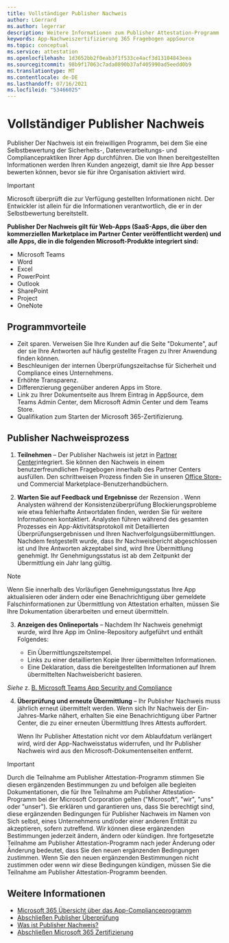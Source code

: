 ```yaml
---
title: Vollständiger Publisher Nachweis
author: LGerrard
ms.author: legerrar
description: Weitere Informationen zum Publisher Attestation-Programm
keywords: App-Nachweiszertifizierung 365 Fragebogen appSource
ms.topic: conceptual
ms.service: attestation
ms.openlocfilehash: 1d3652bb2f0eab3f1f533ce4acf3d13104843eea
ms.sourcegitcommit: 98b9f17063c7ada0890b37af405990ad5eedd0b9
ms.translationtype: MT
ms.contentlocale: de-DE
ms.lasthandoff: 07/16/2021
ms.locfileid: "53466025"
---
```

# <a name="complete-publisher-attestation"></a>Vollständiger Publisher Nachweis

Publisher Der Nachweis ist ein freiwilligen Programm, bei dem Sie eine Selbstbewertung der Sicherheits-, Datenverarbeitungs- und Compliancepraktiken Ihrer App durchführen. Die von Ihnen bereitgestellten Informationen werden Ihren Kunden angezeigt, damit sie Ihre App besser bewerten können, bevor sie für ihre Organisation aktiviert wird. 

> [!IMPORTANT]
> Microsoft überprüft die zur Verfügung gestellten Informationen nicht. Der Entwickler ist allein für die Informationen verantwortlich, die er in der Selbstbewertung bereitstellt. 

**Publisher Der Nachweis gilt für Web-Apps (SaaS-Apps, die über den kommerziellen Marketplace im Partner Center veröffentlicht werden) und alle Apps, die in die folgenden Microsoft-Produkte integriert sind:**
- Microsoft Teams
- Word
- Excel
- PowerPoint 
- Outlook
- SharePoint
- Project
- OneNote


## <a name="program-benefits"></a>Programmvorteile
- Zeit sparen. Verweisen Sie Ihre Kunden auf die Seite "Dokumente", auf der sie Ihre Antworten auf häufig gestellte Fragen zu Ihrer Anwendung finden können. 
- Beschleunigen der internen Überprüfungszeitachse für Sicherheit und Compliance eines Unternehmens.
- Erhöhte Transparenz.
- Differenzierung gegenüber anderen Apps im Store. 
- Link zu Ihrer Dokumentseite aus Ihrem Eintrag in AppSource, dem Teams Admin Center, dem Microsoft Admin Center und dem Teams Store. 
- Qualifikation zum Starten der Microsoft 365-Zertifizierung.
 

## <a name="publisher-attestation-process"></a>Publisher Nachweisprozess

1. **Teilnehmen** – Der Publisher Nachweis ist jetzt in [Partner Center](https://partner.microsoft.com)integriert. Sie können den Nachweis in einem benutzerfreundlichen Fragebogen innerhalb des Partner Centers ausfüllen. Den schrittweisen Prozess finden Sie in unseren [Office Store-](https://docs.microsoft.com/microsoft-365-app-certification/docs/userguide) und Commercial Marketplace-Benutzerhandbüchern. [](https://docs.microsoft.com/en-us/microsoft-365-app-certification/docs/saasuserguide)

2. **Warten Sie auf Feedback und Ergebnisse** der Rezension . Wenn Analysten während der Konsistenzüberprüfung Blockierungsprobleme wie etwa fehlerhafte Antwortdaten finden, werden Sie für weitere Informationen kontaktiert. Analysten führen während des gesamten Prozesses ein App-Aktivitätsprotokoll mit Detaillierten Überprüfungsergebnissen und Ihren Nachverfolgungsübermittlungen. Nachdem festgestellt wurde, dass Ihr Nachweisbericht abgeschlossen ist und Ihre Antworten akzeptabel sind, wird Ihre Übermittlung genehmigt. Ihr Genehmigungsstatus ist ab dem Zeitpunkt der Übermittlung ein Jahr lang gültig.

> [!NOTE]
> Wenn Sie innerhalb des Vorläufigen Genehmigungsstatus Ihre App aktualisieren oder ändern oder eine Benachrichtigung über gemeldete Falschinformationen zur Übermittlung von Attestation erhalten, müssen Sie Ihre Dokumentation überarbeiten und erneut übermitteln.

3. **Anzeigen des Onlineportals** – Nachdem Ihr Nachweis genehmigt wurde, wird Ihre App im Online-Repository aufgeführt und enthält Folgendes:

   - Ein Übermittlungszeitstempel.
   - Links zu einer detaillierten Kopie Ihrer übermittelten Informationen.
   - Eine Deklaration, dass die bereitgestellten Informationen auf Ihrem übermittelten Nachweisbericht basieren.

*Siehe* z. [B. Microsoft Teams App Security and Compliance](../teams/teams-apps.md)

4. **Überprüfung und erneute Übermittlung** – Ihr Publisher Nachweis muss jährlich erneut übermittelt werden. Wenn sich Ihr Nachweis der Ein-Jahres-Marke nähert, erhalten Sie eine Benachrichtigung über Partner Center, die zu einer erneuten Übermittlung Ihres Attests auffordert. 

   Wenn Ihr Publisher Attestation nicht vor dem Ablaufdatum verlängert wird, wird der App-Nachweisstatus widerrufen, und Ihr Publisher Nachweis wird aus den Microsoft-Dokumentenseiten entfernt. 

>[!IMPORTANT]
>Durch die Teilnahme am Publisher Attestation-Programm stimmen Sie diesen ergänzenden Bestimmungen zu und befolgen alle begleiten Dokumentationen, die für Ihre Teilnahme am Publisher Attestation-Programm bei der Microsoft Corporation gelten ("Microsoft", "wir", "uns" oder "unser"). Sie erklären und garantieren uns, dass Sie berechtigt sind, diese ergänzenden Bedingungen für Publisher Nachweis im Namen von Sich selbst, eines Unternehmens und/oder einer anderen Entität zu akzeptieren, sofern zutreffend. Wir können diese ergänzenden Bestimmungen jederzeit ändern, ändern oder kündigen. Ihre fortgesetzte Teilnahme am Publisher Attestation-Programm nach jeder Änderung oder Änderung bedeutet, dass Sie den neuen ergänzenden Bedingungen zustimmen. Wenn Sie den neuen ergänzenden Bestimmungen nicht zustimmen oder wenn wir diese Bedingungen kündigen, müssen Sie die Teilnahme am Publisher Attestation-Programm beenden.

## <a name="learn-more"></a>Weitere Informationen

* [Microsoft 365 Übersicht über das App-Complianceprogramm](~/overview.md)  
* [Abschließen Publisher Überprüfung](https://docs.microsoft.com/azure/active-directory/develop/mark-app-as-publisher-verified)  
* [Was ist Publisher Nachweis?](~/docs/enterprise-app-attestation-guide.md)  
* [Abschließen Microsoft 365 Zertifizierung](~/docs/certification.md)
